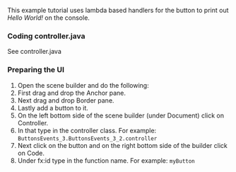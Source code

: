 This example tutorial uses lambda based handlers for the button to print out *Hello World!* on the console.

### Coding controller.java

See controller.java

### Preparing the UI

1. Open the scene builder and do the following:
  1. First drag and drop the Anchor pane.
  2. Next drag and drop Border pane.
  3. Lastly add a button to it.
2. On the left bottom side of the scene builder (under Document) click on Controller.
3. In that type in the controller class. For example: `ButtonsEvents_3.ButtonsEvents_3_2.controller`
4. Next click on the button and on the right bottom side of the builder click on Code.
5. Under fx:id type in the function name. For example: `myButton`